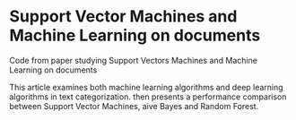 # Support Vector Machines and Machine Learning on documents
 Code from paper studying Support Vectors Machines and Machine Learning on documents

 This article examines both machine learning algorithms and deep learning algorithms in text categorization.
 then presents a performance comparison between Support Vector Machines, aive Bayes
 and Random Forest.
